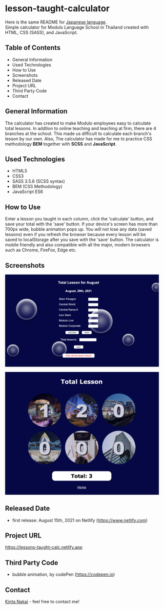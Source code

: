 # lesson-taught-calculator
Here is the same README for [Japanese language](README-JP.md).  
Simple calculator for Modulo Language School in Thailand created with HTML, CSS (SASS), and JavaScript.
## Table of Contents
* General Information
* Used Technologies
* How to Use
* Screenshots
* Released Date
* Project URL
* Third Party Code
* Contact

## General Information
The calculator has created to make Modulo employees easy to calculate total lessons. In addtion to online teaching and teaching at firm, there are 4 branches at the school. This made us difficult to calculate each branch's lesson by our own. Also, The calculator has made for me to practice CSS methodology **BEM** together with **SCSS** and **JavaScript**.

## Used Technologies
- HTML5
- CSS3
- SASS 3.5.6 (SCSS syntax)
- BEM (CSS Methodology)
- JavaScript ES6

## How to Use
Enter a lesson you taught in each column, click the 'calculate' button, and save your total with the 'save' button. If your device's screen has more than 700px wide, bubble animation pops up. You will not lose any data (saved lessons) even if you refresh the browser because every lesson will be saved to localStorage after you save with the 'save' button. The calculator is mobile friendly and also compatible with all the major, modern browsers such as Chrome, FireFox, Edge etc.

## Screenshots
![calculate page](./screenshots-README/index-page.png)

![total lessons page](./screenshots-README/record-page.png)

## Released Date
- first release: August 15th, 2021 on Netlify (https://www.netlify.com)

## Project URL
https://lessons-taught-calc.netlify.app

## Third Party Code
- bubble animation, by codePen (https://codepen.io)

## Contact
[Kinta Nakai](https://www.linkedin.com/in/kinta-nakai-756b0b144) - feel free to contact me!